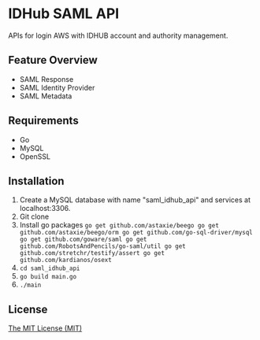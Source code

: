 # IDHub SAML API
APIs for login AWS with IDHUB account and authority management.

## Feature Overview
* SAML Response
* SAML Identity Provider
* SAML Metadata

## Requirements
* Go
* MySQL
* OpenSSL

## Installation
1. Create a MySQL database with name "saml_idhub_api" and services at localhost:3306.
2. Git clone
3. Install go packages
`go get github.com/astaxie/beego
go get github.com/astaxie/beego/orm
go get github.com/go-sql-driver/mysql
go get github.com/goware/saml
go get github.com/RobotsAndPencils/go-saml/util
go get github.com/stretchr/testify/assert
go get github.com/kardianos/osext`
4. `cd saml_idhub_api`
5. `go build main.go`
6. `./main`

## License
[The MIT License (MIT)](./LICENSE)